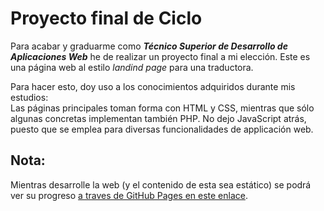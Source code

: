 # Proyecto final de Ciclo

Para acabar y graduarme como ***Técnico Superior de Desarrollo de Aplicaciones Web*** he de realizar un proyecto final a mi elección.
Este es una página web al estilo *landind page* para una traductora.  

Para hacer esto, doy uso a los conocimientos adquiridos durante mis estudios:  
Las páginas principales toman forma con HTML y CSS, mientras que sólo algunas concretas implementan también PHP.
No dejo JavaScript atrás, puesto que se emplea para diversas funcionalidades de applicación web.

## Nota:
Mientras desarrolle la web (y el contenido de esta sea estático) se podrá ver su progreso [a traves de GitHub Pages en este enlace](https://angelidito.github.io/Proyecto-final-DAW/).

